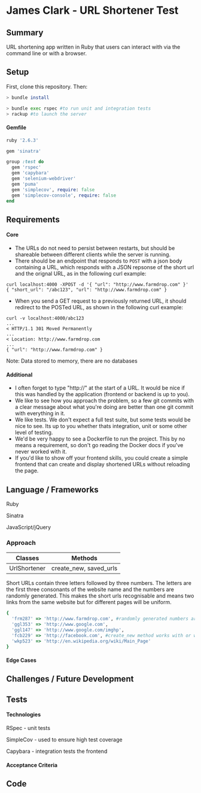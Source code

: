 
# James Clark - URL Shortener Test #
## Summary ##

URL shortening app written in Ruby that users can interact with via the command line or with a browser.

## Setup ##

First, clone this repository. Then:

```bash
> bundle install

> bundle exec rspec #to run unit and integration tests
> rackup #to launch the server
```

#### Gemfile ####
```ruby
ruby '2.6.3'

gem 'sinatra'

group :test do
  gem 'rspec'
  gem 'capybara'
  gem 'selenium-webdriver'
  gem 'puma'
  gem 'simplecov', require: false
  gem 'simplecov-console', require: false
end
```

## Requirements ##
#### Core ####
* The URLs do not need to persist between restarts, but should be shareable between different clients while the server is running.
* There should be an endpoint that responds to `POST` with a json body containing a URL, which responds with a JSON repsonse of the short url and the orignal URL, as in the following curl example:
```
curl localhost:4000 -XPOST -d '{ "url": "http://www.farmdrop.com" }'
{ "short_url": "/abc123", "url": "http://www.farmdrop.com" }
```
* When you send a GET request to a previously returned URL, it should redirect to the POSTed URL, as shown in the following curl example:
```
curl -v localhost:4000/abc123
...
< HTTP/1.1 301 Moved Permanently
...
< Location: http://www.farmdrop.com
...
{ "url": "http://www.farmdrop.com" }
```

Note: Data stored to memory, there are no databases

#### Additional ####
* I often forget to type "http://" at the start of a URL. It would be nice if this was handled by the application (frontend or backend is up to you).
* We like to see how you approach the problem, so a few git commits with a clear message about what you're doing are better than one git commit with everything in it.
* We like tests. We don't expect a full test suite, but some tests would be nice to see. Its up to you whether thats integration, unit or some other level of testing.
* We'd be very happy to see a Dockerfile to run the project. This by no means a requirement, so don't go reading the Docker docs if you've never worked with it.
* If you'd like to show off your frontend skills, you could create a simple frontend that can create and display shortened URLs without reloading the page.

## Language / Frameworks ##

Ruby

Sinatra

JavaScript/jQuery

### Approach ###

| Classes    | Methods |
| -------- | ------- |
| UrlShortener  | create_new, saved_urls |

Short URLs contain three letters followed by three numbers. The letters are the first three consonants of the website name and the numbers are randomly generated. This makes the short urls recognisable and means two links from the same website but for different pages will be uniform.

```ruby
{
  'frm287' => 'http://www.farmdrop.com', #randomly generated numbers are stubbed in tests
  'ggl353' => 'http://www.google.com',
  'ggl147' => 'http://www.google.com/imghp',
  'fcb229' => 'http://facebook.com', #create_new method works with or without the 'www.'
  'wkp523' => 'http://en.wikipedia.org/wiki/Main_Page'
}
```

#### Edge Cases ####


## Challenges / Future Development ##

## Tests ##

#### Technologies ####

RSpec - unit tests

SimpleCov - used to ensure high test coverage

Capybara - integration tests the frontend


#### Acceptance Criteria ####


## Code ##

